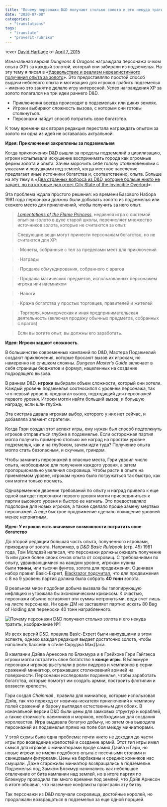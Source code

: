 ```yaml
---
title: "Почему персонажи D&D получают столько золота и его некуда тратить"
date: "2020-07-08"
categories: 
  - "translations"
tags: 
  - "translate"
  - "proverit-rubriku"
---
```


текст [David Hartlage](https://vk.com/away.php?to=https://dmdavid.com/tag/author/admin/) от [April 7, 2015](https://vk.com/away.php?to=https%3A%2F%2Fdmdavid.com%2Ftag%2Fwhy-dd-characters-get-tons-of-gold-and-nowhere-to-spend-it%2F&cc_key=)

Изначальная версия _Dungeons & Dragons_ награждала персонажа очком опыта (XP) за каждый золотой, который они забирали из подземелья. На эту тему я писал в «[Удовольствие и реализм нереалистичного получения опыта за золото](https://vk.com/away.php?to=http%3A%2F%2Fdmdavid.com%2Ftag%2Fthe-fun-and-realism-of-unrealistically-awarding-experience-points-for-gold%2F&cc_key=)». Это предоставляло простой способ выдачи небоевого опыта и мотивацию для игроков грабить подземелья – именно это занятие делало игру интересной. Успех награждения XP за золото полагался на три идеи раннего D&D.

- Приключения всегда происходят в подземельях или диких землях.
- Игроки выбирают сложность вызова, с которым они готовы столкнуться.
- Персонажи найдут способ потратить свое богатство.

К тому времени как вторая редакция перестала награждать опытом за золото ни одна из идей не оставалась актуальной.

**Идея: Приключения закреплены за подземельем**

Когда приключения D&D вышли за пределы подземелий в цивилизацию, игроки испытывали искушение воспринимать города как огромные фермы золота и опыта. Зачем морочить себе голову столкновениями с ужасами и ловушками под землей, когда местное население предлагает иные источники богатства и, соответственно, опыта. Больше на эту тему в «[Два странных вопроса из D&D, которые больше никто не задает, но на которые дал ответ City State of the Invincible Overlord](https://vk.com/away.php?to=http%3A%2F%2Fdmdavid.com%2Ftag%2Ftwo-weird-dd-questions-no-one-asks-anymore-answered-by-the-city-state-of-the-invincible-overlord%2F&cc_key=)».

Эта проблема ждала простого решения: ко времени Базового Набора 1981 года персонажи должны были добывать золото из подземелья или схожего место для приключений, чтобы получить за него опыт.

> _[Lamentations of the Flame Princess](https://vk.com/away.php?to=http%3A%2F%2Fwww.lotfp.com%2FRPG%2F&cc_key=)_, недавняя игра с системой опыт-за-золото в духе старой школы, перечисляет множество источников золота, которые не считаются за опыт.

> Следующие вещи могут принести персонажам богатство, но не считаются для XP:

> · Монеты, собранные с тел за пределами мест для приключений

> · Награды

> · Продажа обмундирования, собранного с врагов

> · Продажа магических предметов, использованных персонажем игрока или наемником

> · Налоги

> · Кража богатства у простых торговцев, правителей и жителей

> · Торговля, коммерческая и иная предпринимательская деятельность (включая продажу обычных предметов, собранных с врагов)

> Если вы хотите опыт, вы должны его заработать.

**Идея: Игроки задают сложность**.

В большинстве современных кампаний по D&D, Мастера Подземелий создают приключения, которые бросают вызов их игрокам, но намеренно не слишком сложны. _Dungeon Master’s Guide_ включает в себя страницы бюджетов и формул, нацеленных на создание подходящего вызова.

В раннем D&D, **игроки** выбирали объем сложности, который они хотели. Каждый уровень подземелья соотносился с уровнем персонажа, так что первый уровень предлагал вызов, подходящий для персонажей первого уровня. Игроки могли найти больший вызов, и большую награду, если шли глубже.

Эта система давала игрокам выбор, которого у них нет сейчас, и добавляла элемент стратегии.

Когда Гэри создал этот аспект игры, ему нужен был способ подтолкнуть игроков отправиться глубже в подземелье. Если осторожная партия могла получить примерно столько же наград на простом уровне подземелья, как и на глубоком, зачем идти туда? Получение опыта могло стать безопасным, и скучным, гриндом.

Чтобы заманить персонажей в опасные места, Гэри удвоил число опыта, необходимое для получения каждого уровня, а затем пропорционально увеличил сокровища. Чтобы расти в опыте на приемлемом уровне, игрокам нужно было погружаться так быстро, как они могли только посметь.

Одновременное двоение требований по опыту и наград привело к еще одной выгоде: персонажи первого уровня могли присоединиться к партии высокого уровня и быстро ее нагнать. Это предоставляло подспорье для новых игроков, а также сделало проще замену мертвых персонажей. А еще быстрое продвижение сделало похищение уровней менее неприятным.

**Идея: У игроков есть значимые возможности потратить свое богатство**

До второй редакции большая часть опыта, полученного игроками, приходила от золота. Например, в _D&D Basic Rulebook_ (стр. 45) 1981 года, Том Молдвэй написал, что персонажи должны ожидать получение ¾ или даже более своих очков опыта от сокровищ. С требованиями по опыту, удваивающимися на каждом уровне, игрокам нужны были **тонны**, или тысячи фунтов, золота для продвижения. Оценивая набор правил Basic-Expert, [Blackrazor подсчитал](https://vk.com/away.php?to=http%3A%2F%2Fbxblackrazor.blogspot.com%2F2010%2F11%2Fbx-d-flaw-of-design_12.html&cc_key=), что для продвижения с 8 на 9 уровень партия должна была собрать **40 тонн** золота.

В реальном мире подобная добыча вызвала бы галопирующую инфляцию и угрожала бы экономическим кризисом. К счастью, персонажи обычно оставляют эти суммы нетронутыми, ведя счет лишь на листе персонажа. Ни один ДМ не заставляет партию искать 80 Bag of Holding для переноски 40 тонн награбленного.

![Почему персонажи D&D получают столько золота и его некуда тратить, изображение №1](https://sun6-13.userapi.com/40v90kL4AT8hQCcSb2cVyhnsJPJZYP07fmBGGw/oHVwmVEzLDo.jpg)

Из всех версий D&D, правила Basic-Expert были наихудшими в этом аспекте, однако каждая редакция выдает достаточно золота, чтобы наполнить бассейн в стиле Скруджа МакДака.

В кампании Дэйва Арнесона по Блэкмура и в Грейхоке Гэри Гайгэкса игроки могли потратить свое богатство в **конце игры**. В Блэкмуре персонажи игроков выступали в роли лидеров и чемпионов в серии сражений миниатюр, отражавших столкновений армией на поверхности. Персонажи исследовали подземелья, чтобы заработать богатства, которые помогут им создать армии, построить флотилии и возвести крепости.

Гэри создал _Chainmail_ , правила для миниатюр, которые использовал Дэйв, так что переход от новичка-искателя приключений к чемпиону полей сражений и барону выглядел естественным для обоих. В изначальной версии D&D были цены для замковых структур и кораблей, а также стоимость наемников и моряков, необходимых для создания королевства. Игра выдавала богатую добычу, но затем она выводила персонажей из подземелья прямо на поле боя между миниатюрами.

У этой схемы была одна проблема: почти никто не доходил до части игры про возведение крепостей и создание армий. Этот тип игры имел смысл для игроков с миниатюрами вроде самих Дэйва и Гэри, но новые игроки не имели подобного опыта с песочными столами и свинцовыми фигурками. Цены на барбаканы и средних конников нас смущали. Даже старожилы миниатюр возвращались в подземелье. Подземелья под Замком Блэкмур начинались как небольшое отвлечение от битв кампании над землей, но в итоге партия по Блэкмуру проводила так много времени под землей, что Дэйв Арнесон в итоге объявил, что наземные конфликты проиграли эту битву.

Так персонажи из D&D получали сокровища, достойные королей, но продолжали возвращаться в подземелья за еще одной порцией.
